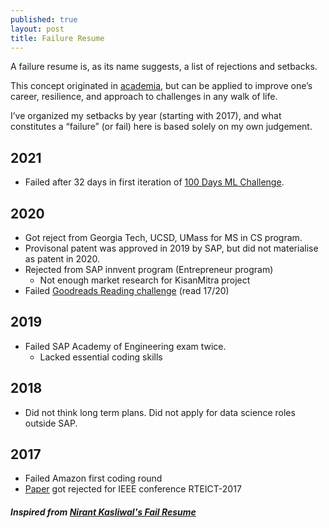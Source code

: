 ```yaml
---
published: true
layout: post
title: Failure Resume
---
```


A failure resume is, as its name suggests, a list of rejections and setbacks.

This concept originated in [academia](https://www.nytimes.com/2019/02/03/smarter-living/failure-resume.html), but can be applied to improve one’s career, resilience, and approach to challenges in any walk of life.

I’ve organized my setbacks by year (starting with 2017), and what constitutes a “failure” (or fail) here is based solely on my own judgement.

## 2021

- Failed after 32 days in first iteration of [100 Days ML Challenge](https://www.prashantsingh.co.in/100DaysMLChallenge/README-v1).

## 2020

- Got reject from Georgia Tech, UCSD, UMass for MS in CS program.
- Provisonal patent was approved in 2019 by SAP, but did not materialise as patent in 2020.
- Rejected from SAP innvent program (Entrepreneur program)
    - Not enough market research for KisanMitra project
- Failed [Goodreads Reading challenge](https://www.goodreads.com/user_challenges/20103966) (read 17/20)

## 2019
- Failed SAP Academy of Engineering exam twice. 
  - Lacked essential coding skills 

## 2018
- Did not think long term plans. Did not apply for data science roles outside SAP.


## 2017
- Failed Amazon first coding round
- [Paper](https://github.com/pacificlion/pacificlion.github.io/blob/master/papers/SurveyOnContractionHierarchies.pdf) got rejected for IEEE conference RTEICT-2017




##### Inspired from [Nirant Kasliwal's Fail Resume](https://nirantk.com/writing/failresume/)
